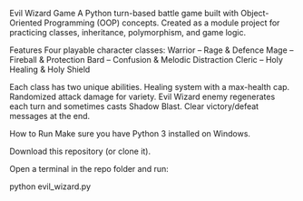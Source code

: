 Evil Wizard Game
A Python turn-based battle game built with Object-Oriented Programming (OOP) concepts.
Created as a module project for practicing classes, inheritance, polymorphism, and game logic.

Features
Four playable character classes:
Warrior – Rage & Defence
Mage – Fireball & Protection
Bard – Confusion & Melodic Distraction
Cleric – Holy Healing & Holy Shield

Each class has two unique abilities.
Healing system with a max-health cap.
Randomized attack damage for variety.
Evil Wizard enemy regenerates each turn and sometimes casts Shadow Blast.
Clear victory/defeat messages at the end.

How to Run
Make sure you have Python 3 installed on Windows.

Download this repository (or clone it).

Open a terminal in the repo folder and run:

python evil_wizard.py
